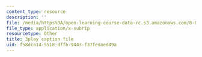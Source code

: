```yaml
---
content_type: resource
description: ''
file: /media/https%3A/open-learning-course-data-rc.s3.amazonaws.com/8-04-quantum-physics-i-spring-2016/f58dca145518dffb9443f37fedaed49a_2EV1vJAAo8M.srt
file_type: application/x-subrip
resourcetype: Other
title: 3play caption file
uid: f58dca14-5518-dffb-9443-f37fedaed49a
---
```

